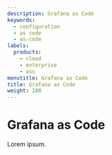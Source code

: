 ```yaml
---
description: Grafana as Code
keywords:
  - configuration
  - as code
  - as-code
labels:
  products:
    - cloud
    - enterprise
    - oss
menutitle: Grafana as Code
title: Grafana as Code
weight: 100
---
```


# Grafana as Code

Lorem ipsum.